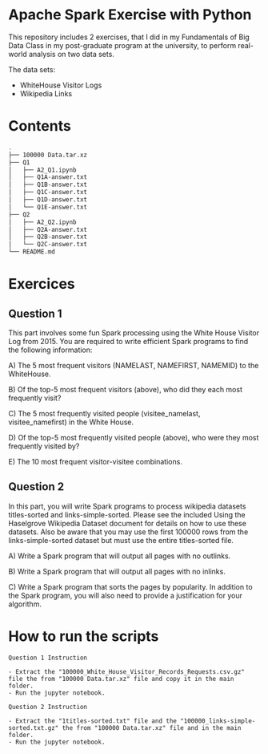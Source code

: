 # Apache Spark Exercise with Python

This repository includes 2 exercises, that I did in my Fundamentals of Big 
Data Class in my post-graduate program at the university, to perform 
real-world analysis on two data sets.

The data sets:

- WhiteHouse Visitor Logs
- Wikipedia Links

# Contents

```bash
.
├── 100000 Data.tar.xz
├── Q1
│   ├── A2_Q1.ipynb
│   ├── Q1A-answer.txt
│   ├── Q1B-answer.txt
│   ├── Q1C-answer.txt
│   ├── Q1D-answer.txt
│   └── Q1E-answer.txt
├── Q2
│   ├── A2_Q2.ipynb
│   ├── Q2A-answer.txt
│   ├── Q2B-answer.txt
│   └── Q2C-answer.txt
└── README.md
```

# Exercices

## Question 1

This part involves some fun Spark processing using the White House Visitor  
Log from 2015. You are required to write efficient Spark programs to find the 
following information:

A) The 5 most frequent visitors (NAMELAST, NAMEFIRST, NAMEMID) to the 
WhiteHouse.

B) Of the top-5 most frequent visitors (above), who did they each most 
frequently visit?

C) The 5 most frequently visited people (visitee_namelast, visitee_namefirst) 
in the White House.

D) Of the top-5 most frequently visited people (above), who were they most 
frequently visited by?

E) The 10 most frequent visitor-visitee combinations.

## Question 2

In this part, you will write Spark programs to process wikipedia datasets 
titles-sorted and links-simple-sorted. Please see the included Using the 
Haselgrove Wikipedia Dataset document for details on how to use these 
datasets. Also be aware that you may use the first 100000 rows from the 
links-simple-sorted dataset but must use the entire titles-sorted file.

A) Write a Spark program that will output all pages with no outlinks.

B) Write a Spark program that will output all pages with no inlinks.

C) Write a Spark program that sorts the pages by popularity. In addition to 
the Spark program, you will also need to provide a justification for your 
algorithm.

# How to run the scripts

```
Question 1 Instruction

- Extract the "100000_White_House_Visitor_Records_Requests.csv.gz" file the from "100000 Data.tar.xz" file and copy it in the main folder.
- Run the jupyter notebook.
```

```
Question 2 Instruction

- Extract the "1titles-sorted.txt" file and the "100000_links-simple-sorted.txt.gz" the from "100000 Data.tar.xz" file and in the main folder.
- Run the jupyter notebook.
```
